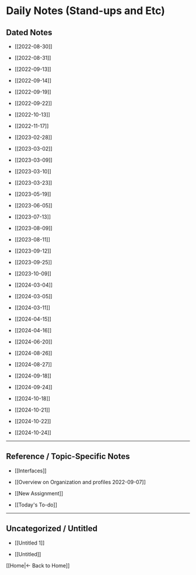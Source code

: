 # Daily Notes (Stand-ups and Etc)
## **Dated Notes**

- [[2022-08-30]]
    
- [[2022-08-31]]
    
- [[2022-09-13]]
    
- [[2022-09-14]]
    
- [[2022-09-19]]
    
- [[2022-09-22]]
    
- [[2022-10-13]]
    
- [[2022-11-17]]
    
- [[2023-02-28]]
    
- [[2023-03-02]]
    
- [[2023-03-09]]
    
- [[2023-03-10]]
    
- [[2023-03-23]]
    
- [[2023-05-19]]
    
- [[2023-06-05]]
    
- [[2023-07-13]]
    
- [[2023-08-09]]
    
- [[2023-08-11]]
    
- [[2023-09-12]]
    
- [[2023-09-25]]
    
- [[2023-10-09]]
    
- [[2024-03-04]]
    
- [[2024-03-05]]
    
- [[2024-03-11]]
    
- [[2024-04-15]]
    
- [[2024-04-16]]
    
- [[2024-06-20]]
    
- [[2024-08-26]]
    
- [[2024-08-27]]
    
- [[2024-09-18]]
    
- [[2024-09-24]]
    
- [[2024-10-18]]
    
- [[2024-10-21]]
    
- [[2024-10-22]]
    
- [[2024-10-24]]
    

---

## **Reference / Topic-Specific Notes**

- [[Interfaces]]
    
- [[Overview on Organization and profiles 2022-09-07]]
    
- [[New Assignment]]
    
- [[Today's To-do]]
    

---

## **Uncategorized / Untitled**

- [[Untitled 1]]
    
- [[Untitled]]

[[Home|← Back to Home]]
